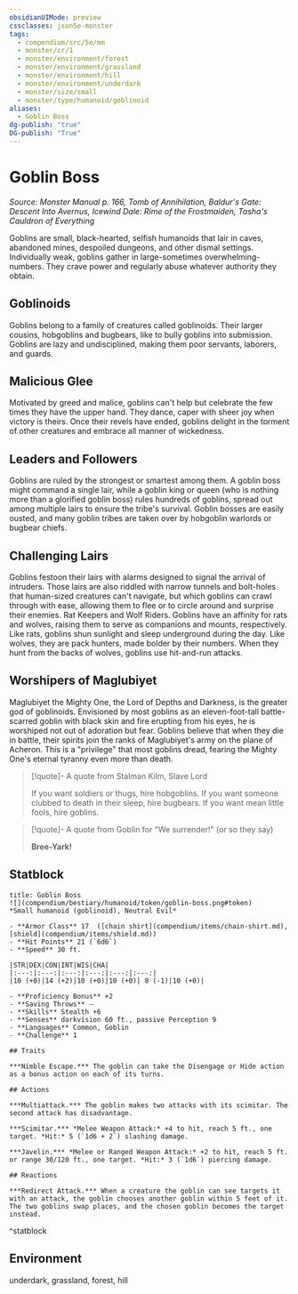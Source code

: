 ```yaml
---
obsidianUIMode: preview
cssclasses: json5e-monster
tags:
  - compendium/src/5e/mm
  - monster/cr/1
  - monster/environment/forest
  - monster/environment/grassland
  - monster/environment/hill
  - monster/environment/underdark
  - monster/size/small
  - monster/type/humanoid/goblinoid
aliases:
  - Goblin Boss
dg-publish: "true"
DG-publish: "True"
---
```

# Goblin Boss
*Source: Monster Manual p. 166, Tomb of Annihilation, Baldur's Gate: Descent Into Avernus, Icewind Dale: Rime of the Frostmaiden, Tasha's Cauldron of Everything*  

Goblins are small, black-hearted, selfish humanoids that lair in caves, abandoned mines, despoiled dungeons, and other dismal settings. Individually weak, goblins gather in large-sometimes overwhelming-numbers. They crave power and regularly abuse whatever authority they obtain.

## Goblinoids

Goblins belong to a family of creatures called goblinoids. Their larger cousins, hobgoblins and bugbears, like to bully goblins into submission. Goblins are lazy and undisciplined, making them poor servants, laborers, and guards.

## Malicious Glee

Motivated by greed and malice, goblins can't help but celebrate the few times they have the upper hand. They dance, caper with sheer joy when victory is theirs. Once their revels have ended, goblins delight in the torment of other creatures and embrace all manner of wickedness.

## Leaders and Followers

Goblins are ruled by the strongest or smartest among them. A goblin boss might command a single lair, while a goblin king or queen (who is nothing more than a glorified goblin boss) rules hundreds of goblins, spread out among multiple lairs to ensure the tribe's survival. Goblin bosses are easily ousted, and many goblin tribes are taken over by hobgoblin warlords or bugbear chiefs.

## Challenging Lairs

Goblins festoon their lairs with alarms designed to signal the arrival of intruders. Those lairs are also riddled with narrow tunnels and bolt-holes that human-sized creatures can't navigate, but which goblins can crawl through with ease, allowing them to flee or to circle around and surprise their enemies. Rat Keepers and Wolf Riders. Goblins have an affinity for rats and wolves, raising them to serve as companions and mounts, respectively. Like rats, goblins shun sunlight and sleep underground during the day. Like wolves, they are pack hunters, made bolder by their numbers. When they hunt from the backs of wolves, goblins use hit-and-run attacks.

## Worshipers of Maglubiyet

Maglubiyet the Mighty One, the Lord of Depths and Darkness, is the greater god of goblinoids. Envisioned by most goblins as an eleven-foot-tall battle-scarred goblin with black skin and fire erupting from his eyes, he is worshiped not out of adoration but fear. Goblins believe that when they die in battle, their spirits join the ranks of Maglubiyet's army on the plane of Acheron. This is a "privilege" that most goblins dread, fearing the Mighty One's eternal tyranny even more than death.

> [!quote]- A quote from Stalman Kilm, Slave Lord  
> 
> If you want soldiers or thugs, hire hobgoblins. If you want someone clubbed to death in their sleep, hire bugbears. If you want mean little fools, hire goblins.

> [!quote]- A quote from Goblin for "We surrender!" (or so they say)  
> 
> **Bree-Yark!**


## Statblock

```ad-statblock
title: Goblin Boss
![](compendium/bestiary/humanoid/token/goblin-boss.png#token)
*Small humanoid (goblinoid), Neutral Evil*

- **Armor Class** 17  ([chain shirt](compendium/items/chain-shirt.md), [shield](compendium/items/shield.md))
- **Hit Points** 21 (`6d6`)
- **Speed** 30 ft.

|STR|DEX|CON|INT|WIS|CHA|
|:---:|:---:|:---:|:---:|:---:|:---:|
|10 (+0)|14 (+2)|10 (+0)|10 (+0)| 8 (-1)|10 (+0)|

- **Proficiency Bonus** +2
- **Saving Throws** ⏤
- **Skills** Stealth +6
- **Senses** darkvision 60 ft., passive Perception 9
- **Languages** Common, Goblin
- **Challenge** 1

## Traits

***Nimble Escape.*** The goblin can take the Disengage or Hide action as a bonus action on each of its turns.

## Actions

***Multiattack.*** The goblin makes two attacks with its scimitar. The second attack has disadvantage.

***Scimitar.*** *Melee Weapon Attack:* +4 to hit, reach 5 ft., one target. *Hit:* 5 (`1d6 + 2`) slashing damage.

***Javelin.*** *Melee or Ranged Weapon Attack:* +2 to hit, reach 5 ft. or range 30/120 ft., one target. *Hit:* 3 (`1d6`) piercing damage.

## Reactions

***Redirect Attack.*** When a creature the goblin can see targets it with an attack, the goblin chooses another goblin within 5 feet of it. The two goblins swap places, and the chosen goblin becomes the target instead.
```
^statblock

## Environment

underdark, grassland, forest, hill